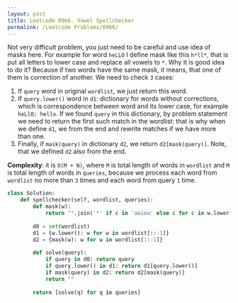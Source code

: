 ```yaml
---
layout: post
title: Leetcode 0966. Vowel Spellchecker
permalink: /Leetcode Problems/0966/
---
```


Not very difficult problem, you just need to be careful and use idea of masks here. For example for word `heLLO` I define mask like this `h*ll*`, that is put all letters to lower case and replace all vowels to `*`. Why it is good idea to do it? Because if two words have the same mask, it means, that one of them is correction of another. We need to check `3` cases:

1. If `query` word in original `wordlist`, we just return this word.
2. If `query.lower()` word in `d1`: dictionary for words without corrections, which is correspondence between word and its lower case, for example `heLlO: hello`. If we found `query` in this dictionary, by problem statement we need to return the first such match in the wordlist: that is why when we define `d1`, we from the end and rewrite matches if we have more than one.
3. Finally, if `mask(query)` in dictionary `d2`, we return `d2[mask(query)]`. Note, that we defined `d2` also from the end.

**Complexity**: it is `O(M + N)`, where `M` is total length of words in `wordlist` and `M` is total length of words in `queries`, because we process each word from `wordlist` no more than `3` times and each word from query `1` time.

```python
class Solution:
    def spellchecker(self, wordlist, queries):
        def mask(w):
            return "".join('*' if c in 'aeiou' else c for c in w.lower())
        
        d0 = set(wordlist)
        d1 = {w.lower(): w for w in wordlist[::-1]}
        d2 = {mask(w): w for w in wordlist[::-1]}
        
        def solve(query):
            if query in d0: return query
            if query.lower() in d1: return d1[query.lower()]
            if mask(query) in d2: return d2[mask(query)]
            return ""
        
        return [solve(q) for q in queries]
```